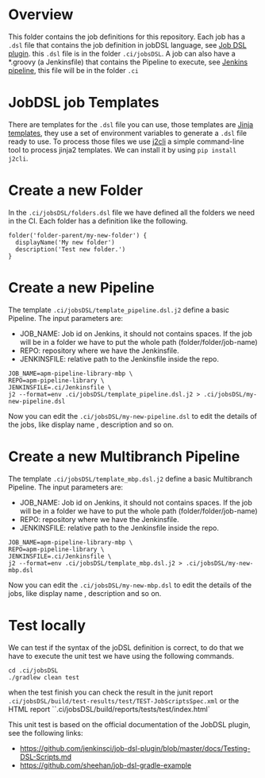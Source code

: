 # Overview

This folder contains the job definitions for this repository.
Each job has a `.dsl` file that contains the job definition in jobDSL language,
see [Job DSL plugin](https://jenkinsci.github.io/job-dsl-plugin/).
this `.dsl` file is in the folder `.ci/jobsDSL`.
A job can also have a *.groovy (a Jenkinsfile) that contains the Pipeline to execute, see [Jenkins pipeline](https://www.jenkins.io/doc/book/pipeline/), this file will be in the folder `.ci`

# JobDSL job Templates

There are templates for the `.dsl` file you can use, those templates are [Jinja templates](https://jinja.palletsprojects.com/en/2.11.x/), they use a set of environment variables to generate a `.dsl` file ready to use.
To process those files we use [j2cli](https://github.com/kolypto/j2cli)
a simple command-line tool to process jinja2 templates. We can install it by using `pip install j2cli`.

# Create a new Folder

In the `.ci/jobsDSL/folders.dsl` file we have defined all the folders we need in the CI.
Each folder has a definition like the following.

```
folder('folder-parent/my-new-folder') {
  displayName('My new folder')
  description('Test new folder.')
}
```

# Create a new Pipeline

The template `.ci/jobsDSL/template_pipeline.dsl.j2` define a basic Pipeline.
The input parameters are:
* JOB_NAME: Job id on Jenkins, it should not contains spaces.
If the job will be in a folder we have to put the whole path (folder/folder/job-name)
* REPO: repository where we have the Jenkinsfile.
* JENKINSFILE: relative path to the Jenkinsfile inside the repo.

```
JOB_NAME=apm-pipeline-library-mbp \
REPO=apm-pipeline-library \
JENKINSFILE=.ci/Jenkinsfile \
j2 --format=env .ci/jobsDSL/template_pipeline.dsl.j2 > .ci/jobsDSL/my-new-pipeline.dsl
```

Now you can edit the `.ci/jobsDSL/my-new-pipeline.dsl` to edit the details of the jobs,
like display name , description and so on.

# Create a new Multibranch Pipeline

The template `.ci/jobsDSL/template_mbp.dsl.j2` define a basic Multibranch Pipeline.
The input parameters are:
* JOB_NAME: Job id on Jenkins, it should not contains spaces.
If the job will be in a folder we have to put the whole path (folder/folder/job-name)
* REPO: repository where we have the Jenkinsfile.
* JENKINSFILE: relative path to the Jenkinsfile inside the repo.

```
JOB_NAME=apm-pipeline-library-mbp \
REPO=apm-pipeline-library \
JENKINSFILE=.ci/Jenkinsfile \
j2 --format=env .ci/jobsDSL/template_mbp.dsl.j2 > .ci/jobsDSL/my-new-mbp.dsl
```

Now you can edit the `.ci/jobsDSL/my-new-mbp.dsl` to edit the details of the jobs,
like display name , description and so on.

# Test locally

We can test if the syntax of the joDSL definition is correct,
to do that we have to execute the unit test we have using the following commands.

```
cd .ci/jobsDSL
./gradlew clean test
```

when the test finish you can check the result in the junit report
`.ci/jobsDSL/build/test-results/test/TEST-JobScriptsSpec.xml` or the HTML report
``.ci/jobsDSL/build/reports/tests/test/index.html`

This unit test is based on the official documentation of the JobDSL plugin, see the following links:
* https://github.com/jenkinsci/job-dsl-plugin/blob/master/docs/Testing-DSL-Scripts.md
* https://github.com/sheehan/job-dsl-gradle-example
